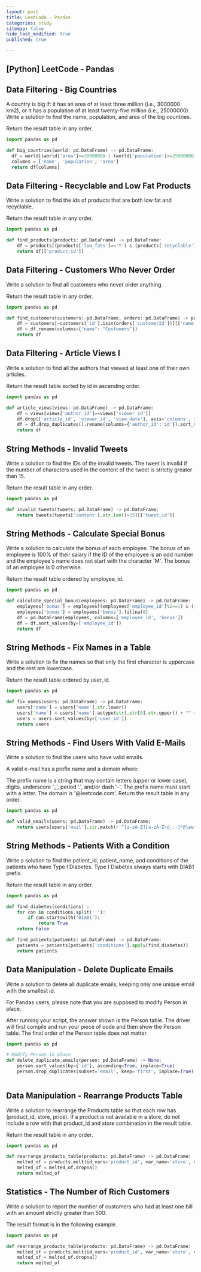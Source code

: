 ```yaml
---
layout: post
title: LeetCode - Pandas
categories: study
sitemap: false
hide_last_modified: true
published: true

---
```


## [Python] LeetCode - Pandas

## Data Filtering - Big Countries
A country is big if:
it has an area of at least three million (i.e., 3000000 km2), or
it has a population of at least twenty-five million (i.e., 25000000).
Write a solution to find the name, population, and area of the big countries.

Return the result table in any order.

~~~python
import pandas as pd

def big_countries(world: pd.DataFrame) -> pd.DataFrame:
  df = world[(world['area']>=3000000) | (world['population']>=25000000)]
  columns = ['name', 'population', 'area']
  return df[columns]
~~~

## Data Filtering - Recyclable and Low Fat Products
Write a solution to find the ids of products that are both low fat and recyclable.

Return the result table in any order.

~~~python
import pandas as pd

def find_products(products: pd.DataFrame) -> pd.DataFrame:
    df = products[(products['low_fats']=='Y') & (products['recyclable']=='Y')]
    return df[['product_id']]
~~~

## Data Filtering - Customers Who Never Order
Write a solution to find all customers who never order anything.

Return the result table in any order.

~~~python
import pandas as pd

def find_customers(customers: pd.DataFrame, orders: pd.DataFrame) -> pd.DataFrame:
    df = customers[~customers['id'].isin(orders['customerId'])][['name']]
    df = df.rename(columns={"name": "Customers"})
    return df
~~~

## Data Filtering - Article Views I
Write a solution to find all the authors that viewed at least one of their own articles.

Return the result table sorted by id in ascending order.

~~~python
import pandas as pd

def article_views(views: pd.DataFrame) -> pd.DataFrame:
    df = views[views['author_id']==views['viewer_id']]
    df.drop(['article_id', 'viewer_id', 'view_date'], axis='columns', inplace=True)
    df = df.drop_duplicates().rename(columns={'author_id':'id'}).sort_values(by=['id'])
    return df
~~~

## String Methods - Invalid Tweets

Write a solution to find the IDs of the invalid tweets. The tweet is invalid if the number of characters used in the content of the tweet is strictly greater than 15.

Return the result table in any order.

~~~python
import pandas as pd

def invalid_tweets(tweets: pd.DataFrame) -> pd.DataFrame:
    return tweets[tweets['content'].str.len()>15][['tweet_id']]
~~~

## String Methods - Calculate Special Bonus

Write a solution to calculate the bonus of each employee. The bonus of an employee is 100% of their salary if the ID of the employee is an odd number and the employee's name does not start with the character 'M'. The bonus of an employee is 0 otherwise.

Return the result table ordered by employee_id.

~~~python
import pandas as pd

def calculate_special_bonus(employees: pd.DataFrame) -> pd.DataFrame:
    employees['bonus'] = employees[(employees['employee_id']%2==1) & (~employees['name'].str.startswith('M')) ]['salary']
    employees['bonus'] = employees['bonus'].fillna(0)
    df = pd.DataFrame(employees, columns=['employee_id', 'bonus'])
    df = df.sort_values(by=['employee_id'])
    return df
~~~

## String Methods - Fix Names in a Table

Write a solution to fix the names so that only the first character is uppercase and the rest are lowercase.

Return the result table ordered by user_id.

~~~python
import pandas as pd

def fix_names(users: pd.DataFrame) -> pd.DataFrame:
    users['name'] = users['name'].str.lower()
    users['name'] = users['name'].astype(str).str[0].str.upper() + "" + users['name'].astype(str).str[1:]
    users = users.sort_values(by=['user_id'])
    return users
~~~

## String Methods - Find Users With Valid E-Mails

Write a solution to find the users who have valid emails.

A valid e-mail has a prefix name and a domain where:

The prefix name is a string that may contain letters (upper or lower case), digits, underscore '_', period '.', and/or dash '-'. The prefix name must start with a letter.
The domain is '@leetcode.com'.
Return the result table in any order.

~~~python
import pandas as pd

def valid_emails(users: pd.DataFrame) -> pd.DataFrame:
    return users[users['mail'].str.match(r'^[a-zA-Z][a-zA-Z\d_.-]*@leetcode\.com')]
~~~

## String Methods - Patients With a Condition

Write a solution to find the patient_id, patient_name, and conditions of the patients who have Type I Diabetes. Type I Diabetes always starts with DIAB1 prefix.

Return the result table in any order.

~~~python
import pandas as pd

def find_diabetes(conditions) :
    for con in conditions.split(' '):
        if con.startswith('DIAB1'):
            return True
    return False

def find_patients(patients: pd.DataFrame) -> pd.DataFrame:
    patients = patients[patients['conditions'].apply(find_diabetes)]
    return patients
~~~

## Data Manipulation - Delete Duplicate Emails

Write a solution to delete all duplicate emails, keeping only one unique email with the smallest id.

For Pandas users, please note that you are supposed to modify Person in place.

After running your script, the answer shown is the Person table. The driver will first compile and run your piece of code and then show the Person table. The final order of the Person table does not matter.

~~~python
import pandas as pd

# Modify Person in place
def delete_duplicate_emails(person: pd.DataFrame) -> None:
    person.sort_values(by=['id'], ascending=True, inplace=True)
    person.drop_duplicates(subset='email', keep='first', inplace=True)
    
~~~    

## Data Manipulation - Rearrange Products Table

Write a solution to rearrange the Products table so that each row has (product_id, store, price). If a product is not available in a store, do not include a row with that product_id and store combination in the result table.

Return the result table in any order.

~~~python
import pandas as pd

def rearrange_products_table(products: pd.DataFrame) -> pd.DataFrame:
    melted_of = products.melt(id_vars='product_id', var_name='store', value_name='price')
    melted_of = melted_of.dropna()
    return melted_of
~~~

## Statistics - The Number of Rich Customers

Write a solution to report the number of customers who had at least one bill with an amount strictly greater than 500.

The result format is in the following example.

~~~python
import pandas as pd

def rearrange_products_table(products: pd.DataFrame) -> pd.DataFrame:
    melted_of = products.melt(id_vars='product_id', var_name='store', value_name='price')
    melted_of = melted_of.dropna()
    return melted_of
~~~


